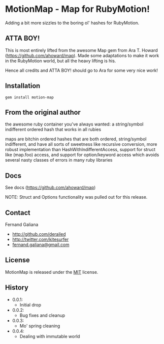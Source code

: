 # MotionMap - Map for RubyMotion!

Adding a bit more sizzles to the boring ol' hashes for RubyMotion.

## ATTA BOY!

This is most entirely lifted from the awesome Map gem from Ara T. Howard (https://github.com/ahoward/map).
Made some adaptations to make it work in the RubyMotion world, but all the heavy lifting is his.

Hence all credits and ATTA BOY! should go to Ara for some very nice work!

## Installation

```
gem install motion-map
```

## From the original author

  the awesome ruby container you've always wanted: a string/symbol indifferent
  ordered hash that works in all rubies

  maps are bitchin ordered hashes that are both ordered, string/symbol
  indifferent, and have all sorts of sweetness like recursive conversion, more
  robust implementation than HashWithIndifferentAccess, support for struct
  like (map.foo) access, and support for option/keyword access which avoids
  several nasty classes of errors in many ruby libraries

## Docs

See docs (https://github.com/ahoward/map)

NOTE: Struct and Options functionality was pulled out for this release.

## Contact

Fernand Galiana

- http://github.com/derailed
- http://twitter.com/kitesurfer
- <fernand.galiana@gmail.com>


## License

MotionMap is released under the [MIT](http://opensource.org/licenses/MIT) license.


## History
  + 0.0.1:
    + Initial drop
  + 0.0.2:
    + Bug fixes and cleanup
  + 0.0.3:
    + Mo' spring cleaning    
  + 0.0.4:
    + Dealing with immutable world